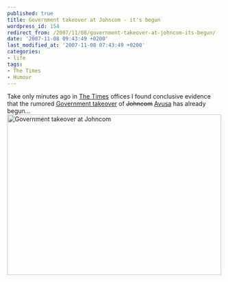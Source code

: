 ```yaml
---
published: true
title: Government takeover at Johncom - it's begun
wordpress_id: 154
redirect_from: /2007/11/08/government-takeover-at-johncom-its-begun/
date: '2007-11-08 09:43:49 +0200'
last_modified_at: '2007-11-08 07:43:49 +0200'
categories:
- life
tags:
- The Times
- Humour
---
```

Take only minutes ago in <a href="http://www.thetimes.co.za">The Times</a> offices I found conclusive evidence that the rumored <a href="http://www.thetimes.co.za/PrintEdition/Article.aspx?id=604481">Government takeover</a> of <del datetime="2007-11-08T07:42:32+00:00">Johncom</del> <a href="http://www.johncom.co.za/corppressoctober092007.asp">Avusa</a> has already begun...
<a href="http://www.flickr.com/photos/justinhartman/1915105562/" title="Photo Sharing"><img src="http://farm3.static.flickr.com/2251/1915105562_eb7d3141bb.jpg" width="500" height="375" alt="Government takeover at Johncom" /></a>
